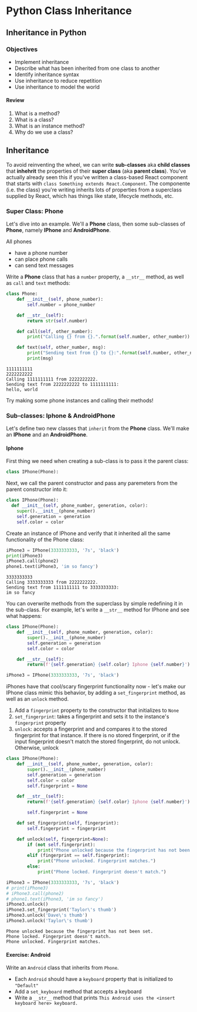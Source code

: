 # Python Class Inheritance

## Inheritance in Python

### Objectives

* Implement inheritance
* Describe what has been inherited from one class to another
* Identify inheritance syntax
* Use inheritance to reduce repetition
* Use inheritance to model the world

#### Review

1. What is a method?
2. What is a class?
3. What is an instance method?
4. Why do we use a class?

## Inheritance

To avoid reinventing the wheel, we can write **sub-classes** aka **child classes** that **inhehrit** the properties of their **super class** \(aka **parent class**\). You've actually already seen this if you've written a class-based React component that starts with `class Something extends React.Component`. The componente \(i.e. the class\) you're writing inherits lots of properties from a superclass supplied by React, which has things like state, lifecycle methods, etc.

### Super Class: Phone

Let's dive into an example. We'll a **Phone** class, then some sub-classes of **Phone**, namely **IPhone** and **AndroidPhone**.

All phones

* have a phone number
* can place phone calls
* can send text messages

Write a **Phone** class that has a `number` property, a `__str__` method, as well as `call` and `text` methods:

```python
class Phone:
    def __init__(self, phone_number):
        self.number = phone_number

    def __str__(self):
        return str(self.number)

    def call(self, other_number):
        print("Calling {} from {}.".format(self.number, other_number))

    def text(self, other_number, msg):
        print("Sending text from {} to {}:".format(self.number, other_number))
        print(msg)
```

```text
1111111111
2222222222
Calling 1111111111 from 2222222222.
Sending text from 2222222222 to 1111111111:
hello, world
```

Try making some phone instances and calling their methods!

### Sub-classes: Iphone & AndroidPhone

Let's define two new classes that `inherit` from the **Phone** class. We'll make an **IPhone** and an **AndroidPhone**.

#### Iphone

First thing we need when creating a sub-class is to pass it the parent class:

```python
class IPhone(Phone):
```

Next, we call the parent constructor and pass any paremeters from the parent constructor into it:

```python
class IPhone(Phone):
  def __init__(self, phone_number, generation, color):
    super().__init__(phone_number)
    self.generation = generation
    self.color = color
```

Create an instance of IPhone and verify that it inherited all the same functionality of the Phone class:

```python
iPhone3 = IPhone(3333333333, '7s', 'black')
print(iPhone3)
iPhone3.call(phone2)
phone1.text(iPhone3, 'im so fancy')
```

```text
3333333333
Calling 3333333333 from 2222222222.
Sending text from 1111111111 to 3333333333:
im so fancy
```

You can overwrite methods from the superclass by simple redefining it in the sub-class. For example, let's write a `__str__` method for IPhone and see what happens:

```python
class IPhone(Phone):
    def __init__(self, phone_number, generation, color):
        super().__init__(phone_number)
        self.generation = generation
        self.color = color

    def __str__(self):
        return(f'{self.generation} {self.color} Iphone {self.number}')

iPhone3 = IPhone(3333333333, '7s', 'black')
```

iPhones have that cool/scary fingerprint functionality now - let's make our IPhone class mimic this behavior, by adding a `set_fingerprint` method, as well as an `unlock` method.

1. Add a `fingerprint` property to the constructor that initializes to `None`
2. `set_fingerprint`: takes a fingerprint and sets it to the instance's `fingerprint` property
3. `unlock`: accepts a fingerprint and and compares it to the stored fingerprint for that instance. If there is no stored fingerprint, or if the input fingerprint doesn't match the stored fingerprint, do not unlock. Otherwise, unlock

```python
class IPhone(Phone):
    def __init__(self, phone_number, generation, color):
        super().__init__(phone_number)
        self.generation = generation
        self.color = color
        self.fingerprint = None

    def __str__(self):
        return(f'{self.generation} {self.color} Iphone {self.number}')

        self.fingerprint = None

    def set_fingerprint(self, fingerprint):
        self.fingerprint = fingerprint

    def unlock(self, fingerprint=None):
        if (not self.fingerprint):
            print("Phone unlocked because the fingerprint has not been set.")
        elif (fingerprint == self.fingerprint):
            print("Phone unlocked. Fingerprint matches.")
        else:
            print("Phone locked. Fingerprint doesn't match.")
```

```python
iPhone3 = IPhone(3333333333, '7s', 'black')
# print(iPhone3)
# iPhone3.call(phone2)
# phone1.text(iPhone3, 'im so fancy')
iPhone3.unlock()
iPhone3.set_fingerprint('Taylor\'s thumb')
iPhone3.unlock('Dave\'s thumb')
iPhone3.unlock('Taylor\'s thumb')
```

```text
Phone unlocked because the fingerprint has not been set.
Phone locked. Fingerprint doesn't match.
Phone unlocked. Fingerprint matches.
```

#### Exercise: Android

Write an `Android` class that inherits from `Phone`.

* Each `Android` should have a `keyboard` property that is initialized to `"Default"`
* Add a `set_keyboard` method that accepts a keyboard
* Write a `__str__` method that prints `This Android uses the <insert keyboard here> keyboard.`

